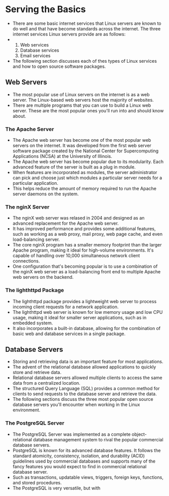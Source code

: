 # Serving the Basics
- There are some basic internet services that Linux servers are known to do well and that have become standards across the internet. The three internet services Linux servers provide are as follows:
-   1. Web services
    2. Database services
    3. Email services
- The following section discusses each of thes types of Linux services and how to open source software packages.
## Web Servers  
- The most popular use of Linux servers on the internet is as a web server. The Linux-based web servers host the majority of websites.
- There are multiple programs that you can use to build a Linux web server. These are the most popular ones you'll run into and should know about.
### The Apache Server 
- The Apache web server has become one of the most popular web servers on the internet. It was developed from the first web server software package created by the National Center for Supercomputing Applications (NCSA) at the University of Illinois.
- The Apache web server has become popular due to its modularity. Each advanced feature of the server is built as a plug in module.
- When features are incorporated as modules, the server administrator can pick and choose just which modules a particular server needs for a particular application.
- This helps reduce the amount of memory required to run the Apache server daemons on the system.
### The nginX Server
- The nginX web server was relased in 2004 and designed as an advanced replacement for the Apache web server.
- It has improved performance and provides some additional features, such as working as a web proxy, mail proxy, web page cache, and even load-balancing server.
- The core nginX program has a smaller memory footprint than the larger Apache program, making it ideal for high-volume environments. It's capable of handling over 10,000 simultaneous network client connections.
- One configuration that's becoming popular is to use a combination of the nginX web server as a load-balancing front end to multiple Apache web servers on the backend.
### The lighthttpd Package
- The lighthttpd package provides a lightweight web server to process incoming client requests for a network application.
- The lighthttpd web server is known for low memory usage and low CPU usage, making it ideal for smaller server applications, such as in embedded system.
- It also incorporates a built-in database, allowing for the combination of basic web and database services in a single package.
## Database Servers
- Storing and retrieving data is an important feature for most applications.
- The advent of the relational database allowed applications to quickly store and retrieve data.
- Relational database servers allowed multiple clients to access the same data from a centralized location.
- The structured Query Language (SQL) provides a common method for clients to send requests to the database server and retrieve the data.
- The following sections discuss the three most popular open source database servers you'll encounter when working in the Linux environment.
### The PostgreSQL Server
- The PostgreSQL Server was implemented as a complete object-relational database management system to rival the popular commercial database servers.
- PostgreSQL is known for its advanced database features. It follows the standard atomicity, consistency, isolation, and durability (ACID) guidelines used by commercial databases and supports many of the fancy features you would expect to find in commercial relational database server.
- Such as transactions, updatable views, triggers, foreign keys, functions, and stored procedures.
- The PostgreSQL is very versatile, but with 
